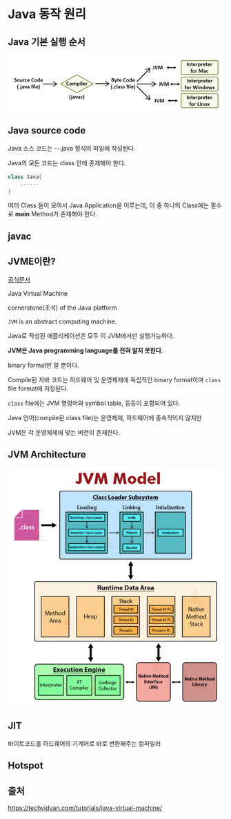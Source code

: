 # Java 동작 원리

## Java 기본 실행 순서


![javaCompile](../../Images/Java/javacompile.png)

## Java source code
Java 소스 코드는 --.java 형식의 파일에 작성된다.

Java의 모든 코드는 class 안에 존재해야 한다.

~~~java
class Java{
    ------
}
~~~

여러 Class 들이 모여서 Java Application을 이루는데, 이 중 하나의 Class에는 필수로 **main** Method가 존재해야 한다.

## javac



## JVME이란?

[공식문서](https://docs.oracle.com/javase/specs/jvms/se20/html/index.html)

Java Virtual Machine

cornerstone(초석) of the Java platform

`JVM` is an abstract computing machine.

Java로 작성된 애플리케이션은 모두 이 JVM에서만 실행가능하다.

**JVM은 Java programming language를 전혀 알지 못한다.**

binary format만 알 뿐이다.


Compile된 자바 코드는 하드웨어 및 운영체제에 독립적인 binary format이며 `class` file format에 저장된다. 

`class` file에는 JVM 명령어와 symbol table, 등등이 포함되어 있다.

Java 언어(compile된 class file)는 운영체제, 하드웨어에 종속적이지 않지만 

JVM은 각 운영체제에 맞는 버전이 존재한다. 

## JVM Architecture
![jvm](../../Images/Java/jvm.png)

## JIT

바이트코드를 하드웨어의 기계어로 바로 변환해주는 컴파일러

## Hotspot


## 출처
https://techvidvan.com/tutorials/java-virtual-machine/